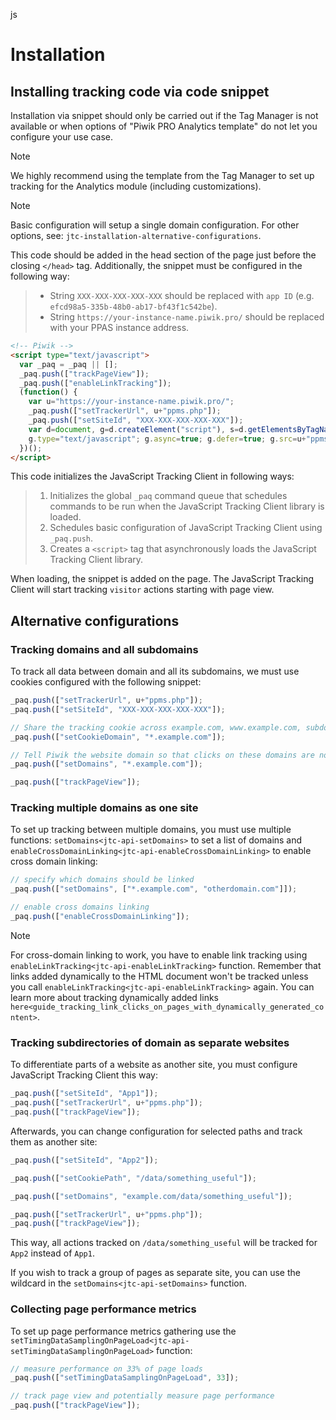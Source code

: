 <div class="default-domain">

js

</div>

# Installation

## Installing tracking code via code snippet

Installation via snippet should only be carried out if the Tag Manager
is not available or when options of "Piwik PRO Analytics template" do
not let you configure your use case.

<div class="note">

<div class="title">

Note

</div>

We highly recommend using the template from the Tag Manager to set up
tracking for the Analytics module (including customizations).

</div>

<div class="note">

<div class="title">

Note

</div>

Basic configuration will setup a single domain configuration. For other
options, see: `jtc-installation-alternative-configurations`.

</div>

<div id="jtc-installation-jsts-example">

This code should be added in the head section of the page just before
the closing `</head>` tag. Additionally, the snippet must be configured
in the following way:

</div>

>   - String `XXX-XXX-XXX-XXX-XXX` should be replaced with `app ID`
>     (e.g. `efcd98a5-335b-48b0-ab17-bf43f1c542be`).
>   - String `https://your-instance-name.piwik.pro/` should be replaced
>     with your PPAS instance address.

``` html
<!-- Piwik -->
<script type="text/javascript">
  var _paq = _paq || [];
  _paq.push(["trackPageView"]);
  _paq.push(["enableLinkTracking"]);
  (function() {
    var u="https://your-instance-name.piwik.pro/";
    _paq.push(["setTrackerUrl", u+"ppms.php"]);
    _paq.push(["setSiteId", "XXX-XXX-XXX-XXX-XXX"]);
    var d=document, g=d.createElement("script"), s=d.getElementsByTagName("script")[0];
    g.type="text/javascript"; g.async=true; g.defer=true; g.src=u+"ppms.js"; s.parentNode.insertBefore(g,s);
  })();
</script>
```

This code initializes the JavaScript Tracking Client in following ways:

> 1.  Initializes the global `_paq` command queue that schedules
>     commands to be run when the JavaScript Tracking Client library is
>     loaded.
> 2.  Schedules basic configuration of JavaScript Tracking Client using
>     `_paq.push`.
> 3.  Creates a `<script>` tag that asynchronously loads the JavaScript
>     Tracking Client library.

When loading, the snippet is added on the page. The JavaScript Tracking
Client will start tracking `visitor` actions starting with page view.

## Alternative configurations

### Tracking domains and all subdomains

To track all data between domain and all its subdomains, we must use
cookies configured with the following snippet:

``` js
_paq.push(["setTrackerUrl", u+"ppms.php"]);
_paq.push(["setSiteId", "XXX-XXX-XXX-XXX-XXX"]);

// Share the tracking cookie across example.com, www.example.com, subdomain.example.com, ...
_paq.push(["setCookieDomain", "*.example.com"]);

// Tell Piwik the website domain so that clicks on these domains are not tracked as "Outlinks"
_paq.push(["setDomains", "*.example.com"]);

_paq.push(["trackPageView"]);
```

### Tracking multiple domains as one site

To set up tracking between multiple domains, you must use multiple
functions: `setDomains<jtc-api-setDomains>` to set a list of domains and
`enableCrossDomainLinking<jtc-api-enableCrossDomainLinking>` to enable
cross domain linking:

``` js
// specify which domains should be linked
_paq.push(["setDomains", ["*.example.com", "otherdomain.com"]]);

// enable cross domains linking
_paq.push(["enableCrossDomainLinking"]);
```

<div class="note">

<div class="title">

Note

</div>

For cross-domain linking to work, you have to enable link tracking using
`enableLinkTracking<jtc-api-enableLinkTracking>` function. Remember that
links added dynamically to the HTML document won't be tracked unless you
call `enableLinkTracking<jtc-api-enableLinkTracking>` again. You can
learn more about tracking dynamically added links
`here<guide_tracking_link_clicks_on_pages_with_dynamically_generated_content>`.

</div>

### Tracking subdirectories of domain as separate websites

To differentiate parts of a website as another site, you must configure
JavaScript Tracking Client this way:

``` js
_paq.push(["setSiteId", "App1"]);
_paq.push(["setTrackerUrl", u+"ppms.php"]);
_paq.push(["trackPageView"]);
```

Afterwards, you can change configuration for selected paths and track
them as another site:

``` js
_paq.push(["setSiteId", "App2"]);

_paq.push(["setCookiePath", "/data/something_useful"]);

_paq.push(["setDomains", "example.com/data/something_useful"]);

_paq.push(["setTrackerUrl", u+"ppms.php"]);
_paq.push(["trackPageView"]);
```

This way, all actions tracked on `/data/something_useful` will be
tracked for `App2` instead of `App1`.

If you wish to track a group of pages as separate site, you can use the
wildcard in the `setDomains<jtc-api-setDomains>` function.

### Collecting page performance metrics

To set up page performance metrics gathering use the
`setTimingDataSamplingOnPageLoad<jtc-api-setTimingDataSamplingOnPageLoad>`
function:

``` js
// measure performance on 33% of page loads
_paq.push(["setTimingDataSamplingOnPageLoad", 33]);

// track page view and potentially measure page performance
_paq.push(["trackPageView"]);
```
